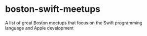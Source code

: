 # boston-swift-meetups
A list of great Boston meetups that focus on the Swift programming language and Apple development

